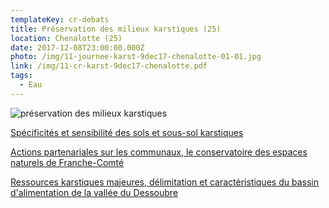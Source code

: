 ```yaml
---
templateKey: cr-debats
title: Préservation des milieux karstiques (25)
location: Chenalotte (25)
date: 2017-12-08T23:00:00.000Z
photo: /img/11-journee-karst-9dec17-chenalotte-01-01.jpg
link: /img/11-cr-karst-9dec17-chenalotte.pdf
tags:
  - Eau
---
```

![préservation des milieux karstiques](/img/11-invitation-journee-karst-9dec17-02.jpg?nf_resize=fit&w=400#img-center "préservation des milieux karstiques")

[Spécificités et sensibilité des sols et sous-sol karstiques](/img/11-chenalotte-mudry.pdf)

[Actions partenariales sur les communaux, le conservatoire des espaces naturels de Franche-Comté](/img/11-presentation_journee_karst_chenalotte_dec_2017.pdf)

[Ressources karstiques majeures, délimitation et caractéristiques du bassin d'alimentation de la vallée du Dessoubre](/img/11-dessoubre-reunion-2017-12-09.pdf)